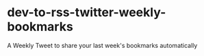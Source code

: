 # dev-to-rss-twitter-weekly-bookmarks
A Weekly Tweet to share your last week's bookmarks automatically 

